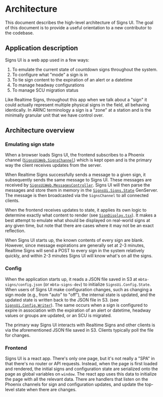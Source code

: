 # Architecture

This document describes the high-level architecture of Signs UI. The goal of this document is to
provide a useful orientation to a new contributor to the codebase.

## Application description

Signs UI is a web app used in a few ways:

1. To emulate the current state of countdown signs throughout the system.
2. To configure what "mode" a sign is in
3. To tie sign content to the expiration of an alert or a datetime
4. To manage headway configurations
5. To manage SCU migration status

Like Realtime Signs, throughout this app when we talk about a "sign" it could actually represent
multiple physical signs in the field, all behaving identically. In ARINC terminology a sign is a
"zone" at a station and is the minimally granular unit that we have control over.

## Architecture overview
### Emulating sign state
When a browser loads Signs UI, the frontend subscribes to a Phoenix channel ([`SignsUiWeb.SignsChannel`](/lib//signs_ui_web/channels/signs_channel.ex)) which is kept open and is the primary way the client receives updates from the server.

When Realtime Signs successfully sends a message to a given sign, it subsequently sends the same message to Signs UI. These messages are received by [`SignsUiWeb.MessagesController`](/lib/signs_ui_web/controllers/messages_controller.ex).
Signs UI will then parse the messages and store them in memory in the [`SignsUi.Signs.State`](/lib/signs_ui/signs/state.ex) GenServer. The message is then broadcasted via the `SignsChannel` to all connected clients.

When the frontend receives updates to state, it applies its own logic to determine exactly what content to render (see [`SignDisplay.tsx`](/assets/js/SignDisplay.tsx)). It makes a best attempt to emulate what should be displayed on real-world signs at any given time, but note that there are cases where it may not be an exact reflection.

When Signs UI starts up, the known contents of every sign are blank. However, since message expirations are generally set at 2-3 minutes, Realtime Signs will send a POST to
every sign in the system relatively quickly, and within 2-3 minutes Signs UI will know what's on
all the signs.

### Config

When the application starts up, it reads a JSON file saved in S3 at `mbta-signs/config.json` (or `mbta-signs-dev`) to initialize `SignsUi.Config.State`. When users
of Signs UI make configuration changes, such as changing a sign mode (e.g., from "auto" to "off"), the internal state is updated, and the updated state is written back to the JSON file in S3. (see [`SignsUi.Config.Writer`](/lib/signs_ui/config/writer.ex)). The same occurs when a sign is configured to expire in association with the expiration of an alert or datetime, headway values or groups are updated, or an SCU is migrated.

The primary way Signs UI interacts with Realtime Signs and other clients is via the aforementioned JSON file saved in S3. Clients typically poll the file for changes.

### Frontend

Signs UI is a react app. There's only one page, but it's not really a "SPA" in that there's no
router or API requests. Instead, when the page is first loaded and rendered, the initial signs and
configuration state are serialized onto the page as global variables on `window`. The react app
uses this data to initialize the page with all the relevant data. There are handlers that listen
on the Phoenix channels for sign and configuration updates, and update the top-level state when
there are changes.
